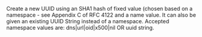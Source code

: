 Create a new UUID using an SHA1 hash of fixed value (chosen based on a namespace - see Appendix C of RFC 4122 and a name value.
It can also be given an existing UUID String instead of a namespace. Accepted namespace values are: dns|url|oid|x500|nil OR uuid string.
